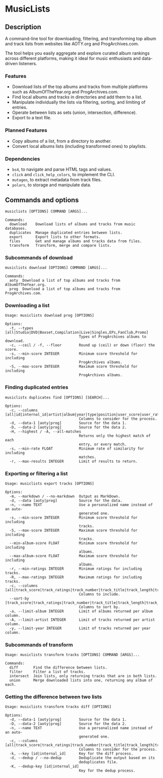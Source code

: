 # MusicLists

## Description

A command-line tool for downloading, filtering, and transforming top album and
track lists from websites like AOTY.org and ProgArchives.com.

The tool helps you easily aggregate and explore curated album rankings across
different platforms, making it ideal for music enthusiasts and data-driven
listeners.

### Features

- Download lists of the top albums and tracks from multiple platforms such as
  AlbumOfTheYear.org and ProgArchives.com.
- Find local albums and tracks in directories and add them to a list.
- Manipulate individually the lists via filtering, sorting, and limiting of
  entries.
- Operate between lists as sets (union, intersection, difference).
- Export to a text file.

### Planned Features

- Copy albums of a list, from a directory to another.
- Convert local albums lists (including transformed ones) to playlists.

### Dependencies

- `bs4`, to navigate and parse HTML tags and values.
- `click` and `click_help_colors`, to implement the CLI.
- `mutagen`, to extract metadata from track files.
- `polars`, to storage and manipulate data.

## Commands and options

```
musiclists [OPTIONS] COMMAND [ARGS]...

Commands:
  download    Download lists of albums and tracks from music databases.
  duplicates  Manage duplicated entries between lists.
  export      Export lists to other formats.
  files       Get and manage albums and tracks data from files.
  transform   Transform, merge and compare lists.
```

### Subcommands of download

```
musiclists download [OPTIONS] COMMAND [ARGS]...

Commands:
  aoty  Download a list of top albums and tracks from AlbumOfTheYear.org.
  prog  Download a list of top albums and tracks from ProgArchives.com.
```

### Downloading a list

```
Usage: musiclists download prog [OPTIONS]

Options:
  -t, --types [all|Studio|DVD|Boxset,Compilation|Live|Singles,EPs,FanClub,Promo]
                                  Types of ProgArchives albums to download.
  -c, --ceil / -f, --floor        Round up (ceil) or down (floor) the score.
  -s, --min-score INTEGER         Minimum score threshold for including
                                  ProgArchives albums.
  -S, --max-score INTEGER         Maximum score threshold for including
                                  ProgArchives albums.
```

### Finding duplicated entries

```
musiclists duplicates find [OPTIONS] [SEARCH]...

Options:
  -c, --columns [all|id|internal_id|artist|album|year|type|position|user_score|user_ratings|album_path|album_url|cover_url]
                                  Columns to consider for the process.
  -d, --data-1 [aoty|prog]        Source for the data 1.
  -D, --data-2 [aoty|prog]        Source for the data 2.
  -H, --highest / -A, --all-matches
                                  Returns only the highest match of each
                                  entry, or every match.
  -s, --min-rate FLOAT            Minimum rate of similarity for including
                                  matches.
  -r, --max-results INTEGER       Limit of results to return.
```

### Exporting or filtering a list

```
Usage: musiclists export tracks [OPTIONS]

Options:
  -m, --markdown / --no-markdown  Output as MarkDown.
  -d, --data [aoty|prog]          Source for the data.
  -n, --name TEXT                 Use a personalized name instead of an auto-
                                  generated one.
  -s, --min-score INTEGER         Minimum score threshold for including
                                  tracks.
  -S, --max-score INTEGER         Maximum score threshold for including
                                  tracks.
  --min-album-score FLOAT         Minimum score threshold for including
                                  albums.
  --max-album-score FLOAT         Maximum score threshold for including
                                  albums.
  -r, --min-ratings INTEGER       Minimum ratings for including tracks.
  -R, --max-ratings INTEGER       Maximum ratings for including tracks.
  -c, --columns [all|track_score|track_ratings|track_number|track_title|track_length|track_disc|track_path|featuring|track_url|id|internal_id|artist|album|year|type|position|user_score|user_ratings|album_path|album_url|cover_url]
                                  Columns to include.
  --sort-by [track_score|track_ratings|track_number|track_title|track_length|track_disc|featuring|id|internal_id|artist|album|year|type|position|user_score|user_ratings]
                                  Columns to sort by.
  -a, --limit-album INTEGER       Limit of albums returned per album column.
  -A, --limit-artist INTEGER      Limit of tracks returned per artist column.
  -y, --limit-year INTEGER        Limit of tracks returned per year column.
```

### Subcommands of transform

```
Usage: musiclists transform tracks [OPTIONS] COMMAND [ARGS]...

Commands:
  diff       Find the difference between lists.
  filter     Filter a list of tracks.
  intersect  Join lists, only returning tracks that are in both lists.
  union      Merge downloaded lists into one, returning any album of each.
```

### Getting the difference between two lists

```
Usage: musiclists transform tracks diff [OPTIONS]

Options:
  -d, --data-1 [aoty|prog]        Source for the data 1.
  -D, --data-2 [aoty|prog]        Source for the data 2.
  -n, --name TEXT                 Use a personalized name instead of an auto-
                                  generated one.
  -c, --columns [all|track_score|track_ratings|track_number|track_title|track_length|track_disc|track_path|featuring|track_url|id|internal_id|artist|album|year|type|position|user_score|user_ratings|album_path|album_url|cover_url]
                                  Columns to consider for the process.
  -k, --key [id|internal_id]      Key for the diff process.
  -d, --dedup / --no-dedup        Deduplicate the output based on its
                                  deduplicates file.
  -K, --dedup-key [id|internal_id]
                                  Key for the dedup process.
```
